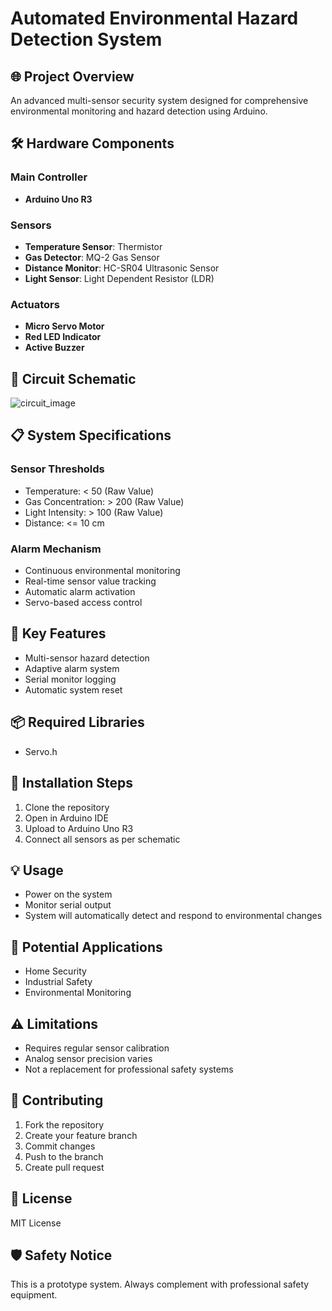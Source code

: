 # Automated Environmental Hazard Detection System

## 🌐 Project Overview
An advanced multi-sensor security system designed for comprehensive environmental monitoring and hazard detection using Arduino.

## 🛠 Hardware Components

### Main Controller
- **Arduino Uno R3**

### Sensors
- **Temperature Sensor**: Thermistor
- **Gas Detector**: MQ-2 Gas Sensor
- **Distance Monitor**: HC-SR04 Ultrasonic Sensor
- **Light Sensor**: Light Dependent Resistor (LDR)

### Actuators
- **Micro Servo Motor**
- **Red LED Indicator**
- **Active Buzzer**

## 🔌 Circuit Schematic
![circuit_image](https://github.com/user-attachments/assets/595a2191-58c0-4a1a-bf61-64e6eb2b70e2)

## 📋 System Specifications

### Sensor Thresholds
- Temperature: < 50 (Raw Value)
- Gas Concentration: > 200 (Raw Value)
- Light Intensity: > 100 (Raw Value)
- Distance: <= 10 cm

### Alarm Mechanism
- Continuous environmental monitoring
- Real-time sensor value tracking
- Automatic alarm activation
- Servo-based access control

## 🔧 Key Features
- Multi-sensor hazard detection
- Adaptive alarm system
- Serial monitor logging
- Automatic system reset

## 📦 Required Libraries
- Servo.h

## 🚀 Installation Steps
1. Clone the repository
2. Open in Arduino IDE
3. Upload to Arduino Uno R3
4. Connect all sensors as per schematic

## 💡 Usage
- Power on the system
- Monitor serial output
- System will automatically detect and respond to environmental changes

## 🔬 Potential Applications
- Home Security
- Industrial Safety
- Environmental Monitoring

## ⚠️ Limitations
- Requires regular sensor calibration
- Analog sensor precision varies
- Not a replacement for professional safety systems

## 🤝 Contributing
1. Fork the repository
2. Create your feature branch
3. Commit changes
4. Push to the branch
5. Create pull request

## 📄 License
MIT License

## 🛡️ Safety Notice
This is a prototype system. Always complement with professional safety equipment.
